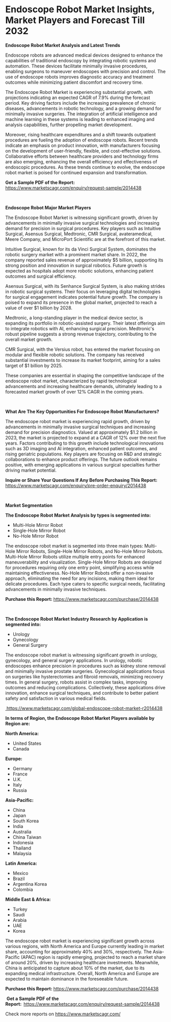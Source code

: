 <p><h1>Endoscope Robot Market Insights, Market Players and Forecast Till 2032</h1></p><p><strong>Endoscope Robot Market Analysis and Latest Trends</strong></p>
<p><p>Endoscope robots are advanced medical devices designed to enhance the capabilities of traditional endoscopy by integrating robotic systems and automation. These devices facilitate minimally invasive procedures, enabling surgeons to maneuver endoscopes with precision and control. The use of endoscope robots improves diagnostic accuracy and treatment outcomes while minimizing patient discomfort and recovery time.</p><p>The Endoscope Robot Market is experiencing substantial growth, with projections indicating an expected CAGR of 7.9% during the forecast period. Key driving factors include the increasing prevalence of chronic diseases, advancements in robotic technology, and a growing demand for minimally invasive surgeries. The integration of artificial intelligence and machine learning in these systems is leading to enhanced imaging and analysis capabilities, further propelling market development.</p><p>Moreover, rising healthcare expenditures and a shift towards outpatient procedures are fueling the adoption of endoscope robots. Recent trends indicate an emphasis on product innovation, with manufacturers focusing on the development of user-friendly, flexible, and cost-effective solutions. Collaborative efforts between healthcare providers and technology firms are also emerging, enhancing the overall efficiency and effectiveness of endoscopic procedures. As these trends continue to evolve, the endoscope robot market is poised for continued expansion and transformation.</p></p>
<p><strong>Get a Sample PDF of the Report:&nbsp;</strong> <a href="https://www.marketscagr.com/enquiry/request-sample/2014438?utm_campaign=3367&utm_medium=2&utm_source=Github&utm_content=ia&utm_term=29032025&utm_id=endoscope-robot">https://www.marketscagr.com/enquiry/request-sample/2014438</a></p>
<p>&nbsp;</p>
<p><strong>Endoscope Robot Major Market Players</strong></p>
<p><p>The Endoscope Robot Market is witnessing significant growth, driven by advancements in minimally invasive surgical technologies and increasing demand for precision in surgical procedures. Key players such as Intuitive Surgical, Asensus Surgical, Medtronic, CMR Surgical, avateramedical, Meere Company, and MicroPort Scientific are at the forefront of this market.</p><p>Intuitive Surgical, known for its da Vinci Surgical System, dominates the robotic surgery market with a prominent market share. In 2022, the company reported sales revenue of approximately $5 billion, supporting its strong position and innovation in surgical robotics. Future growth is expected as hospitals adopt more robotic solutions, enhancing patient outcomes and surgical efficiency.</p><p>Asensus Surgical, with its Senhance Surgical System, is also making strides in robotic surgical systems. Their focus on leveraging digital technologies for surgical engagement indicates potential future growth. The company is poised to expand its presence in the global market, projected to reach a value of over $1 billion by 2028.</p><p>Medtronic, a long-standing player in the medical device sector, is expanding its portfolio in robotic-assisted surgery. Their latest offerings aim to integrate robotics with AI, enhancing surgical precision. Medtronic's robust pipeline suggests a strong revenue trajectory, contributing to the overall market growth.</p><p>CMR Surgical, with the Versius robot, has entered the market focusing on modular and flexible robotic solutions. The company has received substantial investments to increase its market footprint, aiming for a sales target of $1 billion by 2025.</p><p>These companies are essential in shaping the competitive landscape of the endoscope robot market, characterized by rapid technological advancements and increasing healthcare demands, ultimately leading to a forecasted market growth of over 12% CAGR in the coming years.</p></p>
<p>&nbsp;</p>
<p><strong>What Are The Key Opportunities For Endoscope Robot Manufacturers?</strong></p>
<p><p>The endoscope robot market is experiencing rapid growth, driven by advancements in minimally invasive surgical techniques and increasing demand for precision diagnostics. Valued at approximately $1.2 billion in 2023, the market is projected to expand at a CAGR of 12% over the next five years. Factors contributing to this growth include technological innovations such as 3D imaging and AI integration, enhanced patient outcomes, and rising geriatric populations. Key players are focusing on R&D and strategic collaborations to enhance product offerings. The future outlook remains positive, with emerging applications in various surgical specialties further driving market potential.</p></p>
<p><strong>Inquire or Share Your Questions If Any Before Purchasing This Report:</strong> <a href="https://www.marketscagr.com/enquiry/pre-order-enquiry/2014438?utm_campaign=3367&utm_medium=2&utm_source=Github&utm_content=ia&utm_term=29032025&utm_id=endoscope-robot">https://www.marketscagr.com/enquiry/pre-order-enquiry/2014438</a></p>
<p>&nbsp;</p>
<p><strong>Market Segmentation</strong></p>
<p><strong>The Endoscope Robot Market Analysis by types is segmented into:</strong></p>
<p><ul><li>Multi-Hole Mirror Robot</li><li>Single-Hole Mirror Robot</li><li>No-Hole Mirror Robot</li></ul></p>
<p><p>The endoscope robot market is segmented into three main types: Multi-Hole Mirror Robots, Single-Hole Mirror Robots, and No-Hole Mirror Robots. Multi-Hole Mirror Robots utilize multiple entry points for enhanced maneuverability and visualization. Single-Hole Mirror Robots are designed for procedures requiring only one entry point, simplifying access while maintaining effectiveness. No-Hole Mirror Robots offer a non-invasive approach, eliminating the need for any incisions, making them ideal for delicate procedures. Each type caters to specific surgical needs, facilitating advancements in minimally invasive techniques.</p></p>
<p><strong>Purchase this Report:&nbsp;</strong><a href="https://www.marketscagr.com/purchase/2014438?utm_campaign=3367&utm_medium=2&utm_source=Github&utm_content=ia&utm_term=29032025&utm_id=endoscope-robot">https://www.marketscagr.com/purchase/2014438</a></p>
<p>&nbsp;</p>
<p><strong>The Endoscope Robot Market Industry Research by Application is segmented into:</strong></p>
<p><ul><li>Urology</li><li>Gynecology</li><li>General Surgery</li></ul></p>
<p><p>The endoscope robot market is witnessing significant growth in urology, gynecology, and general surgery applications. In urology, robotic endoscopes enhance precision in procedures such as kidney stone removal and minimally invasive prostate surgeries. Gynecological applications focus on surgeries like hysterectomies and fibroid removals, minimizing recovery times. In general surgery, robots assist in complex tasks, improving outcomes and reducing complications. Collectively, these applications drive innovation, enhance surgical techniques, and contribute to better patient safety and satisfaction in various medical fields.</p></p>
<p><a href="https://www.marketscagr.com/global-endoscope-robot-market-r2014438?utm_campaign=3367&utm_medium=2&utm_source=Github&utm_content=ia&utm_term=29032025&utm_id=endoscope-robot">&nbsp;https://www.marketscagr.com/global-endoscope-robot-market-r2014438</a></p>
<p><strong>In terms of Region, the Endoscope Robot Market Players available by Region are:</strong></p>
<p>
    <p> <strong> North America: </strong>
        <ul>
            <li>United States</li>
            <li>Canada</li>
        </ul>
        </p> 
    <p> <strong> Europe: </strong>
        <ul>
            <li>Germany</li>
            <li>France</li>
            <li>U.K.</li>
            <li>Italy</li>
            <li>Russia</li>
        </ul>
        </p> 
    <p> <strong> Asia-Pacific: </strong>
        <ul>
            <li>China</li>
            <li>Japan</li>
            <li>South Korea</li>
            <li>India</li>
            <li>Australia</li>
            <li>China Taiwan</li>
            <li>Indonesia</li>
            <li>Thailand</li>
            <li>Malaysia</li>
        </ul>
        </p> 
    <p> <strong> Latin America: </strong>
        <ul>
            <li>Mexico</li>
            <li>Brazil</li>
            <li>Argentina Korea</li>
            <li>Colombia</li>
        </ul>
        </p> 
    <p> <strong> Middle East & Africa: </strong>
        <ul>
            <li>Turkey</li>
            <li>Saudi</li>
            <li>Arabia</li>
            <li>UAE</li>
            <li>Korea</li>
        </ul>
    </p>
    </p>
<p><p>The endoscope robot market is experiencing significant growth across various regions, with North America and Europe currently leading in market share, accounting for approximately 40% and 30%, respectively. The Asia-Pacific (APAC) region is rapidly emerging, projected to reach a market share of around 20%, driven by increasing healthcare investments. Meanwhile, China is anticipated to capture about 10% of the market, due to its expanding medical infrastructure. Overall, North America and Europe are expected to maintain dominance in the foreseeable future.</p></p>
<p><strong>Purchase this Report: </strong><a href="https://www.marketscagr.com/purchase/2014438?utm_campaign=3367&utm_medium=2&utm_source=Github&utm_content=ia&utm_term=29032025&utm_id=endoscope-robot">https://www.marketscagr.com/purchase/2014438</a></p>
<p>&nbsp;<strong>Get a Sample PDF of the Report:&nbsp;&nbsp;</strong><a href="https://www.marketscagr.com/enquiry/request-sample/2014438?utm_campaign=3367&utm_medium=2&utm_source=Github&utm_content=ia&utm_term=29032025&utm_id=endoscope-robot">https://www.marketscagr.com/enquiry/request-sample/2014438</a></p>
<p><strong></strong></p>
<p>Check more reports on <a href="https://www.marketscagr.com/?utm_campaign=3367&utm_medium=2&utm_source=Github&utm_content=ia&utm_term=29032025&utm_id=endoscope-robot">https://www.marketscagr.com/</a></p>
